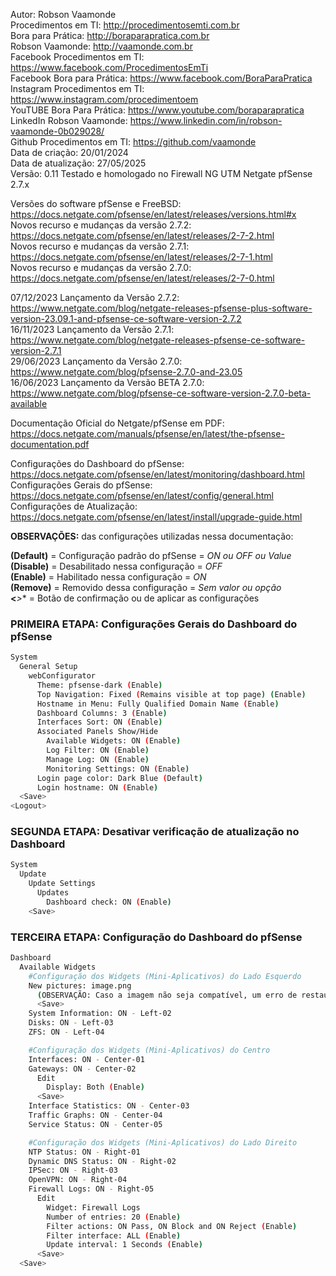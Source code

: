 Autor: Robson Vaamonde<br>
Procedimentos em TI: http://procedimentosemti.com.br<br>
Bora para Prática: http://boraparapratica.com.br<br>
Robson Vaamonde: http://vaamonde.com.br<br>
Facebook Procedimentos em TI: https://www.facebook.com/ProcedimentosEmTi<br>
Facebook Bora para Prática: https://www.facebook.com/BoraParaPratica<br>
Instagram Procedimentos em TI: https://www.instagram.com/procedimentoem<br>
YouTUBE Bora Para Prática: https://www.youtube.com/boraparapratica<br>
LinkedIn Robson Vaamonde: https://www.linkedin.com/in/robson-vaamonde-0b029028/<br>
Github Procedimentos em TI: https://github.com/vaamonde<br>
Data de criação: 20/01/2024<br>
Data de atualização: 27/05/2025<br>
Versão: 0.11
Testado e homologado no Firewall NG UTM Netgate pfSense 2.7.x

Versões do software pfSense e FreeBSD: https://docs.netgate.com/pfsense/en/latest/releases/versions.html#x<br>
Novos recurso e mudanças da versão 2.7.2: https://docs.netgate.com/pfsense/en/latest/releases/2-7-2.html<br>
Novos recurso e mudanças da versão 2.7.1: https://docs.netgate.com/pfsense/en/latest/releases/2-7-1.html<br>
Novos recurso e mudanças da versão 2.7.0: https://docs.netgate.com/pfsense/en/latest/releases/2-7-0.html<br>

07/12/2023 Lançamento da Versão 2.7.2: https://www.netgate.com/blog/netgate-releases-pfsense-plus-software-version-23.09.1-and-pfsense-ce-software-version-2.7.2<br>
16/11/2023 Lançamento da Versão 2.7.1: https://www.netgate.com/blog/netgate-releases-pfsense-ce-software-version-2.7.1<br>
29/06/2023 Lançamento da Versão 2.7.0: https://www.netgate.com/blog/pfsense-2.7.0-and-23.05<br>
16/06/2023 Lançamento da Versão BETA 2.7.0: https://www.netgate.com/blog/pfsense-ce-software-version-2.7.0-beta-available<br>

Documentação Oficial do Netgate/pfSense em PDF: https://docs.netgate.com/manuals/pfsense/en/latest/the-pfsense-documentation.pdf<br>

Configurações do Dashboard do pfSense: https://docs.netgate.com/pfsense/en/latest/monitoring/dashboard.html<br>
Configurações Gerais do pfSense: https://docs.netgate.com/pfsense/en/latest/config/general.html<br>
Configurações de Atualização: https://docs.netgate.com/pfsense/en/latest/install/upgrade-guide.html<br>

**OBSERVAÇÕES:** das configurações utilizadas nessa documentação:

**(Default)** = Configuração padrão do pfSense = *ON ou OFF ou Value*<br>
**(Disable)** = Desabilitado nessa configuração = *OFF*<br>
**(Enable)**  = Habilitado nessa configuração = *ON*<br>
**(Remove)**  = Removido dessa configuração = *Sem valor ou opção*<br>
**<***>**     = Botão de confirmação ou de aplicar as configurações<br>

### PRIMEIRA ETAPA: Configurações Gerais do Dashboard do pfSense
```bash
System
  General Setup
    webConfigurator
      Theme: pfsense-dark (Enable)
      Top Navigation: Fixed (Remains visible at top page) (Enable)
      Hostname in Menu: Fully Qualified Domain Name (Enable) 
      Dashboard Columns: 3 (Enable)
      Interfaces Sort: ON (Enable)
      Associated Panels Show/Hide
        Available Widgets: ON (Enable)
        Log Filter: ON (Enable)
        Manage Log: ON (Enable)
        Monitoring Settings: ON (Enable)
      Login page color: Dark Blue (Default)
      Login hostname: ON (Enable)
  <Save>
<Logout>
```

### SEGUNDA ETAPA: Desativar verificação de atualização no Dashboard
```bash
System
  Update
    Update Settings
      Updates
        Dashboard check: ON (Enable)
    <Save>
```

### TERCEIRA ETAPA: Configuração do Dashboard do pfSense
```bash
Dashboard
  Available Widgets
    #Configuração dos Widgets (Mini-Aplicativos) do Lado Esquerdo
    New pictures: image.png
      (OBSERVAÇÃO: Caso a imagem não seja compatível, um erro de restaure será apresentado)
      <Save>
    System Information: ON - Left-02
    Disks: ON - Left-03
    ZFS: ON - Left-04

    #Configuração dos Widgets (Mini-Aplicativos) do Centro
    Interfaces: ON - Center-01
    Gateways: ON - Center-02
      Edit
        Display: Both (Enable)
      <Save>
    Interface Statistics: ON - Center-03
    Traffic Graphs: ON - Center-04
    Service Status: ON - Center-05

    #Configuração dos Widgets (Mini-Aplicativos) do Lado Direito
    NTP Status: ON - Right-01
    Dynamic DNS Status: ON - Right-02
    IPSec: ON - Right-03
    OpenVPN: ON - Right-04
    Firewall Logs: ON - Right-05
      Edit
        Widget: Firewall Logs 
        Number of entries: 20 (Enable)
        Filter actions: ON Pass, ON Block and ON Reject (Enable)
        Filter interface: ALL (Enable)
        Update interval: 1 Seconds (Enable)
      <Save>
  <Save>
```